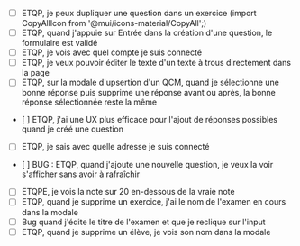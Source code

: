 -   [ ] ETQP, je peux dupliquer une question dans un exercice (import CopyAllIcon from '@mui/icons-material/CopyAll';)
-   [ ] ETQP, quand j'appuie sur Entrée dans la création d'une question, le formulaire est validé
-   [ ] ETQP, je vois avec quel compte je suis connecté
-   [ ] ETQP, je veux pouvoir éditer le texte d'un texte à trous directement dans la page
-   [ ] ETQP, sur la modale d'upsertion d'un QCM, quand je sélectionne une bonne réponse puis supprime une réponse avant ou après, la bonne réponse sélectionnée reste la même
-   [ ] ETQP, j'ai une UX plus efficace pour l'ajout de réponses possibles quand je créé une question
-   [ ] ETQP, je sais avec quelle adresse je suis connecté
-   [ ] BUG : ETQP, quand j'ajoute une nouvelle question, je veux la voir s'afficher sans avoir à rafraîchir
-   [ ] ETQPE, je vois la note sur 20 en-dessous de la vraie note
-   [ ] ETQP, quand je supprime un exercice, j'ai le nom de l'examen en cours dans la modale
-   [ ] Bug quand j'édite le titre de l'examen et que je reclique sur l'input
-   [ ] ETQP, quand je supprime un élève, je vois son nom dans la modale
